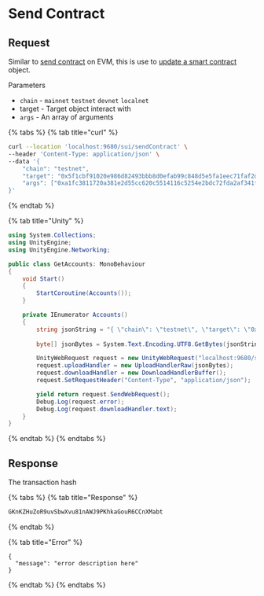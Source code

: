 # Send Contract

## Request

Similar to [send contract](../erc20-transfer-example.md) on EVM, this is use to [update a smart contract](https://docs.sui.io/guides/developer/sui-101/building-ptb#available-transactions) object.

Parameters

* `chain` - `mainnet` `testnet` `devnet` `localnet`
* target - Target object interact with
* `args` - An array of arguments

{% tabs %}
{% tab title="curl" %}
```bash
curl --location 'localhost:9680/sui/sendContract' \
--header 'Content-Type: application/json' \
--data '{
    "chain": "testnet",
    "target": "0x5f1cbf91020e986d82493bbb8d0efab99c848d5e5fa1eec71faf2db725e2c5f7::counter::increment",
    "args": ["0xa1fc3811720a381e2d55cc620c5514116c5254e2bdc72fda2af341fd0998029a"]
}'
```
{% endtab %}

{% tab title="Unity" %}
```csharp
using System.Collections;
using UnityEngine;
using UnityEngine.Networking;

public class GetAccounts: MonoBehaviour
{
    void Start()
    {
        StartCoroutine(Accounts());
    }

    private IEnumerator Accounts()
    {
        string jsonString = "{ \"chain\": \"testnet\", \"target\": \"0x5f1cbf91020e986d82493bbb8d0efab99c848d5e5fa1eec71faf2db725e2c5f7::counter::increment\", \"args\": [\"0xa1fc3811720a381e2d55cc620c5514116c5254e2bdc72fda2af341fd0998029a\"] }";
        
        byte[] jsonBytes = System.Text.Encoding.UTF8.GetBytes(jsonString);

        UnityWebRequest request = new UnityWebRequest("localhost:9680/sui/sendContract", "POST");
        request.uploadHandler = new UploadHandlerRaw(jsonBytes);
        request.downloadHandler = new DownloadHandlerBuffer();
        request.SetRequestHeader("Content-Type", "application/json");

        yield return request.SendWebRequest();
        Debug.Log(request.error);
        Debug.Log(request.downloadHandler.text);
    }
}
```
{% endtab %}
{% endtabs %}

## Response

The transaction hash

{% tabs %}
{% tab title="Response" %}
```html
GKnKZHuZoR9uvSbwXvu81nAWJ9PKhkaGouR6CCnXMabt
```
{% endtab %}

{% tab title="Error" %}
```
{
  "message": "error description here"
}
```
{% endtab %}
{% endtabs %}
